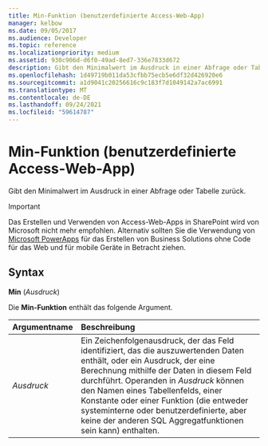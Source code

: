 ```yaml
---
title: Min-Funktion (benutzerdefinierte Access-Web-App)
manager: kelbow
ms.date: 09/05/2017
ms.audience: Developer
ms.topic: reference
ms.localizationpriority: medium
ms.assetid: 930c906d-d6f0-49ad-8ed7-336e7833d672
description: Gibt den Minimalwert im Ausdruck in einer Abfrage oder Tabelle zurück.
ms.openlocfilehash: 1d49719b011da53cfbb75ecb5e6df32d426920e6
ms.sourcegitcommit: a1d9041c20256616c9c183f7d1049142a7ac6991
ms.translationtype: MT
ms.contentlocale: de-DE
ms.lasthandoff: 09/24/2021
ms.locfileid: "59614787"
---
```

# <a name="min-function-access-custom-web-app"></a>Min-Funktion (benutzerdefinierte Access-Web-App)

Gibt den Minimalwert im Ausdruck in einer Abfrage oder Tabelle zurück.
  
> [!IMPORTANT]
> Das Erstellen und Verwenden von Access-Web-Apps in SharePoint wird von Microsoft nicht mehr empfohlen. Alternativ sollten Sie die Verwendung von [Microsoft PowerApps](https://powerapps.microsoft.com/en-us/) für das Erstellen von Business Solutions ohne Code für das Web und für mobile Geräte in Betracht ziehen. 
  
## <a name="syntax"></a>Syntax

 **Min** (*Ausdruck*) 
  
Die **Min-Funktion** enthält das folgende Argument. 
  
|**Argumentname**|**Beschreibung**|
|:-----|:-----|
| *Ausdruck*  <br/> |Ein Zeichenfolgenausdruck, der das Feld identifiziert, das die auszuwertenden Daten enthält, oder ein Ausdruck, der eine Berechnung mithilfe der Daten in diesem Feld durchführt. Operanden in *Ausdruck* können den Namen eines Tabellenfelds, einer Konstante oder einer Funktion (die entweder systeminterne oder benutzerdefinierte, aber keine der anderen SQL Aggregatfunktionen sein kann) enthalten.  <br/> |
   

